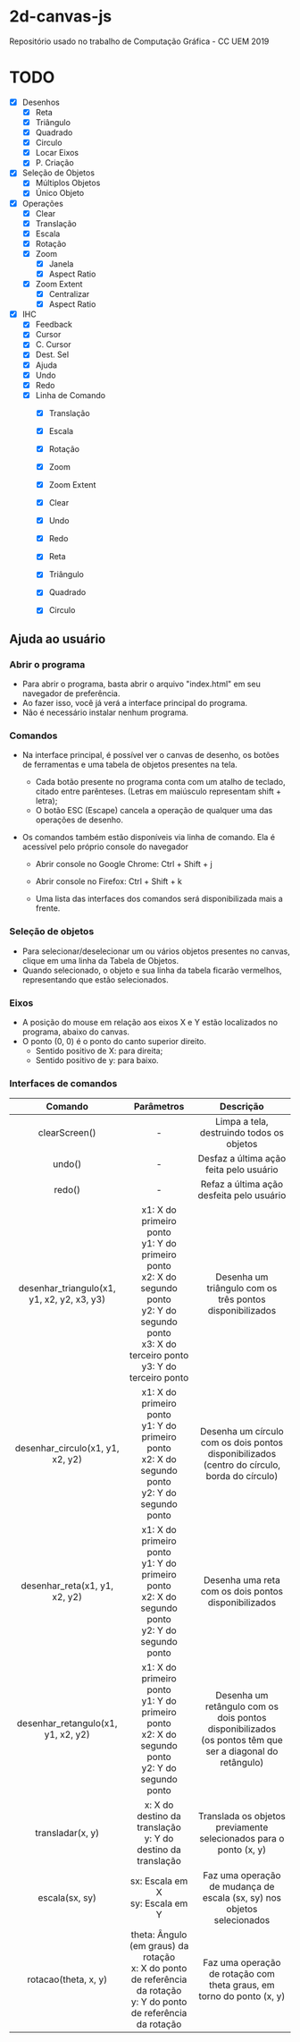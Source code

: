 # 2d-canvas-js
Repositório usado no trabalho de Computação Gráfica - CC UEM 2019


# TODO

- [x] Desenhos
    - [x] Reta
    - [x] Triângulo
    - [x] Quadrado
    - [x] Circulo
    - [x] Locar Eixos
    - [x] P. Criação
- [x] Seleção de Objetos
    - [x] Múltiplos Objetos
    - [x] Único Objeto
- [x] Operações
    - [x] Clear
    - [x] Translação
    - [x] Escala
    - [x] Rotação
    - [x] Zoom
        - [x] Janela
        - [x] Aspect Ratio
    - [x] Zoom Extent
        - [x] Centralizar
        - [x] Aspect Ratio
- [x] IHC
    - [x] Feedback
    - [x] Cursor
    - [x] C. Cursor
    - [x] Dest. Sel
    - [x] Ajuda
    - [x] Undo
    - [x] Redo
    - [x] Linha de Comando
        - [x] Translação
        - [x] Escala
        - [x] Rotação
        - [x] Zoom
        - [x] Zoom Extent
        - [x] Clear
        - [x] Undo
        - [x] Redo
        - [x] Reta
        - [x] Triângulo
        - [x] Quadrado
        - [x] Circulo


## Ajuda ao usuário

### Abrir o programa

- Para abrir o programa, basta abrir o arquivo "index.html" em seu navegador de preferência.
- Ao fazer isso, você já verá a interface principal do programa.
- Não é necessário instalar nenhum programa.

### Comandos

- Na interface principal, é possível ver o canvas de desenho, os botões de ferramentas e uma tabela de objetos presentes na tela.
    - Cada botão presente no programa conta com um atalho de teclado, citado entre parênteses. (Letras em maiúsculo representam shift + letra);
    - O botão ESC (Escape) cancela a operação de qualquer uma das operações de desenho.

- Os comandos também estão disponíveis via linha de comando. Ela é acessível pelo próprio console do navegador
    - Abrir console no Google Chrome: Ctrl + Shift + j
    - Abrir console no Firefox: Ctrl + Shift + k

    - Uma lista das interfaces dos comandos será disponibilizada mais a frente.

### Seleção de objetos

- Para selecionar/deselecionar um ou vários objetos presentes no canvas, clique em uma linha da Tabela de Objetos.
- Quando selecionado, o objeto e sua linha da tabela ficarão vermelhos, representando que estão selecionados.

### Eixos

- A posição do mouse em relação aos eixos X e Y estão localizados no programa, abaixo do canvas.
- O ponto (0, 0) é o ponto do canto superior direito.
    - Sentido positivo de X: para direita;
    - Sentido positivo de y: para baixo.

### Interfaces de comandos

|                   Comando                  |                                                                          Parâmetros                                                                          |                                                  Descrição                                                  |
|:------------------------------------------:|:------------------------------------------------------------------------------------------------------------------------------------------------------------:|:-----------------------------------------------------------------------------------------------------------:|
| clearScreen()                              |                                                                               -                                                                              | Limpa a tela, destruindo todos os objetos                                                                   |
| undo()                                     |                                                                               -                                                                              | Desfaz a última ação feita pelo usuário                                                                     |
| redo()                                     |                                                                               -                                                                              | Refaz a última ação desfeita pelo usuário                                                                   |
| desenhar_triangulo(x1, y1, x2, y2, x3, y3) | x1: X do primeiro ponto<br>y1: Y do primeiro ponto<br>x2: X do segundo ponto<br>y2: Y do segundo ponto<br>x3: X do terceiro ponto<br>y3: Y do terceiro ponto | Desenha um triângulo com os três pontos disponibilizados                                                    |
| desenhar_circulo(x1, y1, x2, y2)           | x1: X do primeiro ponto<br>y1: Y do primeiro ponto<br>x2: X do segundo ponto<br>y2: Y do segundo ponto                                                       | Desenha um círculo com os dois pontos disponibilizados <br>(centro do círculo, borda do círculo)            |
| desenhar_reta(x1, y1, x2, y2)              | x1: X do primeiro ponto<br>y1: Y do primeiro ponto<br>x2: X do segundo ponto<br>y2: Y do segundo ponto                                                       | Desenha uma reta com os dois pontos disponibilizados                                                        |
| desenhar_retangulo(x1, y1, x2, y2)         | x1: X do primeiro ponto<br>y1: Y do primeiro ponto<br>x2: X do segundo ponto<br>y2: Y do segundo ponto                                                       | Desenha um retângulo com os dois pontos disponibilizados<br>(os pontos têm que ser a diagonal do retângulo) |
| transladar(x, y)                           | x: X do destino da translação<br>y: Y do destino da translação                                                                                               | Translada os objetos previamente selecionados para o ponto (x, y)                                           |
| escala(sx, sy)                             | sx: Escala em X<br>sy: Escala em Y                                                                                                                           | Faz uma operação de mudança de escala (sx, sy) nos objetos selecionados                                     |
| rotacao(theta, x, y)                       | theta: Ângulo (em graus) da rotação<br>x: X do ponto de referência da rotação<br>y: Y do ponto de referência da rotação                                      | Faz uma operação de rotação com theta graus, em torno do ponto (x, y)                                       |
